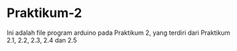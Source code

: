 # Praktikum-2
Ini adalah file program arduino pada Praktikum 2, yang terdiri dari Praktikum 2.1, 2.2, 2.3, 2.4 dan 2.5
